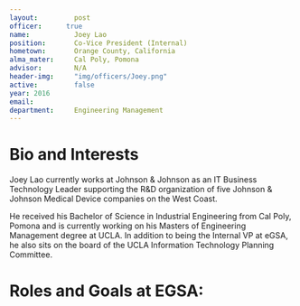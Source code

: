 ```yaml
---
layout:     	post
officer:      true
name:     	 	Joey Lao
position: 		Co-Vice President (Internal)
hometown: 		Orange County, California
alma_mater: 	Cal Poly, Pomona
advisor: 		N/A
header-img: 	"img/officers/Joey.png"
active: 		false
year: 2016
email: 			
department: 	Engineering Management
---
```


# Bio and Interests
Joey Lao currently works at Johnson & Johnson as an IT Business Technology Leader supporting the R&D organization of five Johnson & Johnson Medical Device companies on the West Coast.   

He received his Bachelor of Science in Industrial Engineering from Cal Poly, Pomona and is currently working on his Masters of Engineering Management degree at UCLA.  In addition to being the Internal VP at eGSA, he also sits on the board of the UCLA Information Technology Planning Committee.

# Roles and Goals at EGSA:
